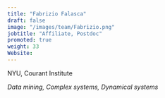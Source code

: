 ```yaml
---
title: "Fabrizio Falasca"
draft: false
image: "/images/team/Fabrizio.png"
jobtitle: "Affiliate, Postdoc"
promoted: true
weight: 33
Website:  
---
```



NYU, Courant Institute

*Data mining, Complex systems, Dynamical systems*


